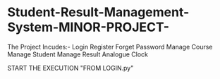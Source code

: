 # Student-Result-Management-System-MINOR-PROJECT-

The Project Incudes:-
Login
Register
Forget Password
Manage Course
Manage Student
Manage Result
Analogue Clock

START THE EXECUTION "FROM LOGIN.py"
